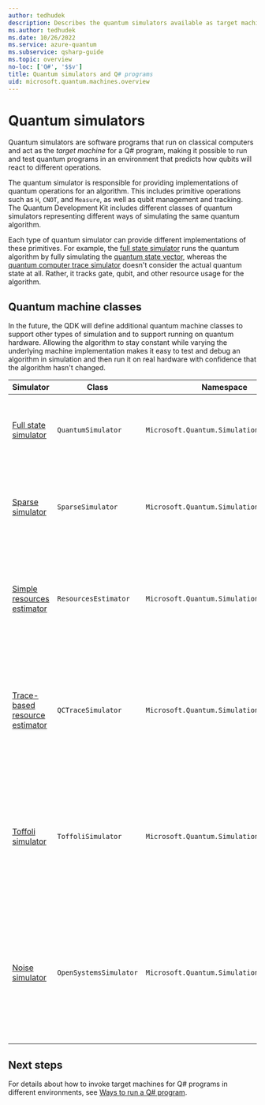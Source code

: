 ```yaml
---
author: tedhudek
description: Describes the quantum simulators available as target machines for Q# programs.
ms.author: tedhudek
ms.date: 10/26/2022
ms.service: azure-quantum
ms.subservice: qsharp-guide
ms.topic: overview
no-loc: ['Q#', '$$v']
title: Quantum simulators and Q# programs
uid: microsoft.quantum.machines.overview
---
```


# Quantum simulators

Quantum simulators are software programs that run on classical computers and act as the *target machine* for a Q# program, making it possible to run and test quantum programs in an environment that predicts how qubits will react to different operations. 

The quantum simulator is responsible for providing implementations of quantum operations for an algorithm. This includes primitive operations such as `H`, `CNOT`, and `Measure`, as well as qubit management and tracking. The Quantum Development Kit includes different classes of quantum simulators representing different ways of simulating the same quantum algorithm.

Each type of quantum simulator can provide different implementations of these primitives. For example, the [full state simulator](xref:microsoft.quantum.machines.overview.full-state-simulator) runs the quantum algorithm by fully simulating the [quantum state vector](xref:microsoft.quantum.glossary-qdk#quantum-state), whereas the [quantum computer trace simulator](xref:microsoft.quantum.machines.overview.qc-trace-simulator.intro) doesn't consider the actual quantum state at all. Rather, it tracks gate, qubit, and other resource usage for the algorithm.

## Quantum machine classes

In the future, the QDK will define additional quantum machine classes to support other types of simulation and to support running on quantum hardware. Allowing the algorithm to stay constant while varying the underlying machine implementation makes it easy to test and debug an algorithm in simulation and then run it on real hardware with confidence
that the algorithm hasn't changed.

|Simulator |Class| Namespace|Description|
|-----|------|---|------|
|[Full state simulator](xref:microsoft.quantum.machines.overview.full-state-simulator)| `QuantumSimulator` | `Microsoft.Quantum.Simulation.Simulators`| Runs and debugs quantum algorithms, and is limited to about 30 qubits. |
|[Sparse simulator](xref:microsoft.quantum.machines.overview.sparse-simulator)| `SparseSimulator` | `Microsoft.Quantum.Simulation.Simulators`| Simulates quantum algorithms with sparse states, small number of states in superposition. |
|[Simple resources estimator](xref:microsoft.quantum.machines.overview.resources-estimator)| `ResourcesEstimator` | `Microsoft.Quantum.Simulation.Simulators`| Performs a top level analysis of the resources needed to run a quantum algorithm, and supports thousands of qubits.|
|[Trace-based resource estimator](xref:microsoft.quantum.machines.overview.qc-trace-simulator.intro)|  `QCTraceSimulator` | `Microsoft.Quantum.Simulation.Simulators`| Runs advanced analysis of resources consumptions for the algorithm's entire call-graph, and supports thousands of qubits.|
|[Toffoli simulator](xref:microsoft.quantum.machines.overview.toffoli-simulator)| `ToffoliSimulator` | `Microsoft.Quantum.Simulation.Simulators`|Simulates quantum algorithms that are limited to `X`, `CNOT`, and multi-controlled `X` quantum operations, and supports million of qubits. |
|[Noise simulator](xref:microsoft.quantum.machines.overview.noise-simulator)| `OpenSystemsSimulator` | `Microsoft.Quantum.Simulation.Simulators`|Simulates quantum algorithms under the presence of noise, and also the *stabilizer representation* (also known as CHP simulation) of quantum algorithms.|

## Next steps

For details about how to invoke target machines for Q# programs in different environments, see [Ways to run a Q# program](xref:microsoft.quantum.user-guide-qdk.overview.host-programs).
